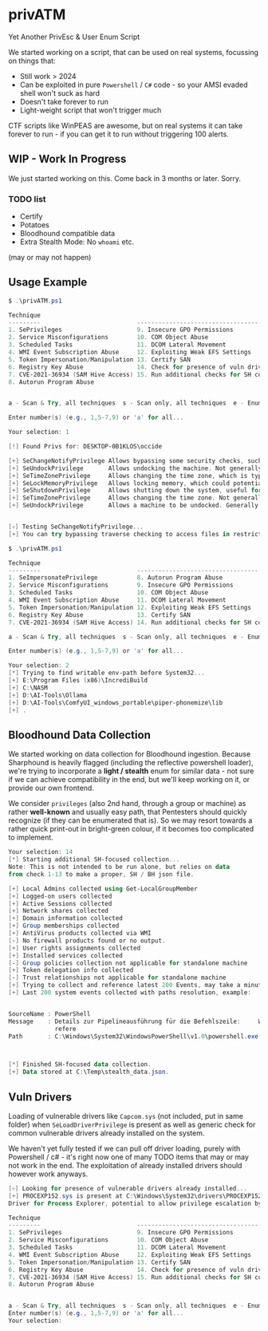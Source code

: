# privATM
Yet Another PrivEsc &amp; User Enum Script

We started working on a script, that can be used on real systems, focussing on things that:
- Still work > 2024
- Can be exploited in pure `Powershell` / `C#` code - so your AMSI evaded shell won't suck as hard
- Doesn't take forever to run
- Light-weight script that won't trigger much

CTF scripts like WinPEAS are awesome, but on real systems it can take forever to run - if you can get it to run without triggering 100 alerts.

## WIP - Work In Progress
We just started working on this. Come back in 3 months or later. Sorry.


### TODO list
- Certify
- Potatoes
- Bloodhound compatible data
- Extra Stealth Mode: No `whoami` etc.

(may or may not happen)

## Usage Example
```powershell
$ .\privATM.ps1

Technique
---------                           -------------------------------------------
1. SePrivileges                     9. Insecure GPO Permissions
2. Service Misconfigurations        10. COM Object Abuse
3. Scheduled Tasks                  11. DCOM Lateral Movement
4. WMI Event Subscription Abuse     12. Exploiting Weak EFS Settings
5. Token Impersonation/Manipulation 13. Certify SAN
6. Registry Key Abuse               14. Check for presence of vuln drivers
7. CVE-2021-36934 (SAM Hive Access) 15. Run additional checks for SH collection
8. Autorun Program Abuse


a - Scan & Try, all techniques  s - Scan only, all techniques  e - Enumerate system basics

Enter number(s) (e.g., 1,5-7,9) or 'a' for all...

Your selection: 1

[!] Found Privs for: DESKTOP-0B1KLOS\occide

[+] SeChangeNotifyPrivilege Allows bypassing some security checks, such as traversing directories. Typically low-risk.
[+] SeUndockPrivilege       Allows undocking the machine. Not generally useful for privilege escalation.
[+] SeTimeZonePrivilege     Allows changing the time zone, which is typically considered low-risk for privilege escalation.
[+] SeLockMemoryPrivilege   Allows locking memory, which could potentially be used to interfere with system stability.
[+] SeShutdownPrivilege     Allows shutting down the system, useful for denial-of-service attacks, but not privilege escalation.
[+] SeTimeZonePrivilege     Allows changing the time zone. Not generally useful for privilege escalation.
[+] SeUndockPrivilege       Allows a machine to be undocked. Generally not useful for privilege escalation.


[💀] Testing SeChangeNotifyPrivilege...
[+] You can try bypassing traverse checking to access files in restricted folders, where nested file or folder is accessible to user, e.g using Test-Path
```

```powershell
$ .\privATM.ps1

Technique
---------                           -------------------------------------------
1. SeImpersonatePrivilege           8. Autorun Program Abuse
2. Service Misconfigurations        9. Insecure GPO Permissions
3. Scheduled Tasks                  10. COM Object Abuse
4. WMI Event Subscription Abuse     11. DCOM Lateral Movement
5. Token Impersonation/Manipulation 12. Exploiting Weak EFS Settings
6. Registry Key Abuse               13. Certify SAN
7. CVE-2021-36934 (SAM Hive Access) 14. Run additional checks for SH collection

a - Scan & Try, all techniques  s - Scan only, all techniques  e - Enumerate system basics

Enter number(s) (e.g., 1,5-7,9) or 'a' for all...

Your selection: 2
[*] Trying to find writable env-path before System32...
[+] E:\Program Files (x86)\IncrediBuild
[+] C:\NASM
[+] D:\AI-Tools\Ollama
[+] D:\AI-Tools\ComfyUI_windows_portable\piper-phonemize\lib
[+] .
```

## Bloodhound Data Collection
We started working on data collection for Bloodhound ingestion. Because Sharphound is heavily flagged (including the reflective powershell loader), we're trying to incorporate a **light / stealth** enum for similar data - not sure if we can achieve compatibility in the end, but we'll keep working on it, or provide our own frontend.

We consider `privileges` (also 2nd hand, through a group or machine) as rather **well-known** and usually easy path, that Pentesters should quickly recognize (if they can be enumerated that is). So we may resort towards a rather quick print-out in bright-green colour, if it becomes too complicated to implement.

```powershell
Your selection: 14
[*] Starting additional SH-focused collection...
Note: This is not intended to be run alone, but relies on data
from check 1-13 to make a proper, SH / BH json file.

[+] Local Admins collected using Get-LocalGroupMember
[+] Logged-on users collected
[+] Active Sessions collected
[+] Network shares collected
[+] Domain information collected
[+] Group memberships collected
[+] AntiVirus products collected via WMI
[-] No firewall products found or no output.
[+] User rights assignments collected
[+] Installed services collected
[-] Group policies collection not applicable for standalone machine
[+] Token delegation info collected
[-] Trust relationships not applicable for standalone machine
[+] Trying to collect and reference latest 200 Events, may take a minute...
[+] Last 200 system events collected with paths resolution, example:


SourceName : PowerShell
Message    : Details zur Pipelineausführung für die Befehlszeile:     Write-Host [+] Trying to collect and   
             refere
Path       : C:\Windows\System32\WindowsPowerShell\v1.0\powershell.exe



[*] Finished SH-focused data collection.
[+] Data stored at C:\Temp\stealth_data.json.
```

## Vuln Drivers
Loading of vulnerable drivers like `Capcom.sys` (not included, put in same folder) when `SeLoadDriverPrivilege` is present as well as generic check for common vulnerable drivers already installed on the system.

We haven't yet fully tested if we can pull off driver loading, purely with Powershell / c# - it's right now one of many TODO items that may or may not work in the end. The exploitation of already installed drivers should however work anyways.

```powershell
[💀] Looking for presence of vulnerable drivers already installed...
[+] PROCEXP152.sys is present at C:\Windows\System32\drivers\PROCEXP152.SYS
Driver for Process Explorer, potential to allow privilege escalation by exploiting weak IOCTL. Medium severity.

Technique
---------                           -------------------------------------------
1. SePrivileges                     9. Insecure GPO Permissions
2. Service Misconfigurations        10. COM Object Abuse
3. Scheduled Tasks                  11. DCOM Lateral Movement
4. WMI Event Subscription Abuse     12. Exploiting Weak EFS Settings
5. Token Impersonation/Manipulation 13. Certify SAN
6. Registry Key Abuse               14. Check for presence of vuln drivers
7. CVE-2021-36934 (SAM Hive Access) 15. Run additional checks for SH collection
8. Autorun Program Abuse


a - Scan & Try, all techniques  s - Scan only, all techniques  e - Enumerate system basics
Enter number(s) (e.g., 1,5-7,9) or 'a' for all...
Your selection:
```
